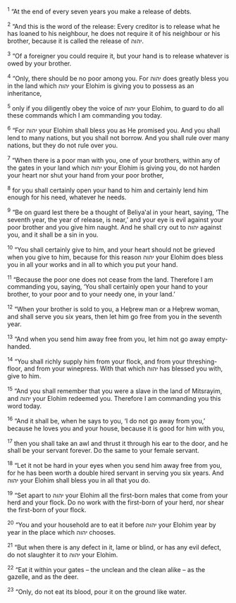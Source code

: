 <sup>1</sup> “At the end of every seven years you make a release of debts.

<sup>2</sup> “And this is the word of the release: Every creditor is to release what he has loaned to his neighbour, he does not require it of his neighbour or his brother, because it is called the release of יהוה.

<sup>3</sup> “Of a foreigner you could require it, but your hand is to release whatever is owed by your brother.

<sup>4</sup> “Only, there should be no poor among you. For יהוה does greatly bless you in the land which יהוה your Elohim is giving you to possess as an inheritance,

<sup>5</sup> only if you diligently obey the voice of יהוה your Elohim, to guard to do all these commands which I am commanding you today.

<sup>6</sup> “For יהוה your Elohim shall bless you as He promised you. And you shall lend to many nations, but you shall not borrow. And you shall rule over many nations, but they do not rule over you.

<sup>7</sup> “When there is a poor man with you, one of your brothers, within any of the gates in your land which יהוה your Elohim is giving you, do not harden your heart nor shut your hand from your poor brother,

<sup>8</sup> for you shall certainly open your hand to him and certainly lend him enough for his need, whatever he needs.

<sup>9</sup> “Be on guard lest there be a thought of Beliya‛al in your heart, saying, ‘The seventh year, the year of release, is near,’ and your eye is evil against your poor brother and you give him naught. And he shall cry out to יהוה against you, and it shall be a sin in you.

<sup>10</sup> “You shall certainly give to him, and your heart should not be grieved when you give to him, because for this reason יהוה your Elohim does bless you in all your works and in all to which you put your hand.

<sup>11</sup> “Because the poor one does not cease from the land. Therefore I am commanding you, saying, ‘You shall certainly open your hand to your brother, to your poor and to your needy one, in your land.’

<sup>12</sup> “When your brother is sold to you, a Heḇrew man or a Heḇrew woman, and shall serve you six years, then let him go free from you in the seventh year.

<sup>13</sup> “And when you send him away free from you, let him not go away empty-handed.

<sup>14</sup> “You shall richly supply him from your flock, and from your threshing-floor, and from your winepress. With that which יהוה has blessed you with, give to him.

<sup>15</sup> “And you shall remember that you were a slave in the land of Mitsrayim, and יהוה your Elohim redeemed you. Therefore I am commanding you this word today.

<sup>16</sup> “And it shall be, when he says to you, ‘I do not go away from you,’ because he loves you and your house, because it is good for him with you,

<sup>17</sup> then you shall take an awl and thrust it through his ear to the door, and he shall be your servant forever. Do the same to your female servant.

<sup>18</sup> “Let it not be hard in your eyes when you send him away free from you, for he has been worth a double hired servant in serving you six years. And יהוה your Elohim shall bless you in all that you do.

<sup>19</sup> “Set apart to יהוה your Elohim all the first-born males that come from your herd and your flock. Do no work with the first-born of your herd, nor shear the first-born of your flock.

<sup>20</sup> “You and your household are to eat it before יהוה your Elohim year by year in the place which יהוה chooses.

<sup>21</sup> “But when there is any defect in it, lame or blind, or has any evil defect, do not slaughter it to יהוה your Elohim.

<sup>22</sup> “Eat it within your gates – the unclean and the clean alike – as the gazelle, and as the deer.

<sup>23</sup> “Only, do not eat its blood, pour it on the ground like water.

